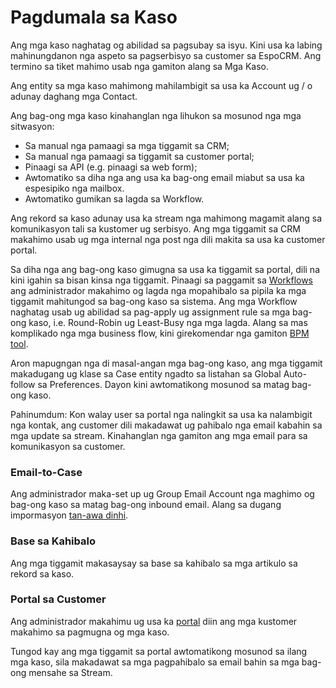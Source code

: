 # Pagdumala sa Kaso

Ang mga kaso naghatag og abilidad sa pagsubay sa isyu. Kini usa ka labing mahinungdanon nga aspeto sa pagserbisyo sa customer sa EspoCRM. Ang termino sa tiket mahimo usab nga gamiton alang sa Mga Kaso.

Ang entity sa mga kaso mahimong mahilambigit sa usa ka Account ug / o adunay daghang mga Contact.

Ang bag-ong mga kaso kinahanglan nga lihukon sa mosunod nga mga sitwasyon:

* Sa manual nga pamaagi sa mga tiggamit sa CRM;
* Sa manual nga pamaagi sa tiggamit sa customer portal;
* Pinaagi sa API (e.g. pinaagi sa web form);
* Awtomatiko sa diha nga ang usa ka bag-ong email miabut sa usa ka espesipiko nga mailbox.
* Awtomatiko gumikan sa lagda sa Workflow.

Ang rekord sa kaso adunay usa ka stream nga mahimong magamit alang sa komunikasyon tali sa kustomer ug serbisyo. Ang mga tiggamit sa CRM makahimo usab ug mga internal nga post nga dili makita sa usa ka customer portal.

Sa diha nga ang bag-ong kaso gimugna sa usa ka tiggamit sa portal, dili na kini igahin sa bisan kinsa nga tiggamit. Pinaagi sa paggamit sa [Workflows](https://github.com/espocrm/documentation/blob/master/administration/workflows.md) ang administrador makahimo og lagda nga mopahibalo sa pipila ka mga tiggamit mahitungod sa bag-ong kaso sa sistema. Ang mga Workflow naghatag usab ug abilidad sa pag-apply ug assignment rule sa mga bag-ong kaso, i.e. Round-Robin ug Least-Busy nga mga lagda. Alang sa mas komplikado nga mga business flow, kini girekomendar nga gamiton [BPM tool](https://github.com/espocrm/documentation/blob/master/administration/bpm.md).

Aron mapugngan nga di masal-angan mga bag-ong kaso, ang mga tiggamit makadugang ug klase sa Case entity ngadto sa listahan sa Global Auto-follow sa Preferences. Dayon kini awtomatikong mosunod sa matag bag-ong kaso.

Pahinumdum: Kon walay user sa portal nga nalingkit sa usa ka nalambigit nga kontak, ang customer dili makadawat ug pahibalo nga email kabahin sa mga update sa stream. Kinahanglan nga gamiton ang mga email para sa komunikasyon sa customer.

### Email-to-Case

Ang administrador maka-set up ug Group Email Account nga maghimo og bag-ong kaso sa matag bag-ong inbound email. Alang sa dugang impormasyon [tan-awa dinhi](../administration/emails.md#email-ngadto-kaso).

### Base sa Kahibalo

Ang mga tiggamit makasaysay sa base sa kahibalo sa mga artikulo sa rekord sa kaso.

### Portal sa Customer

Ang administrador makahimu ug usa ka [portal](../administration/portal.md) diin ang mga kustomer makahimo sa pagmugna og mga kaso.

Tungod kay ang mga tiggamit sa portal awtomatikong mosunod sa ilang mga kaso, sila makadawat sa mga pagpahibalo sa email bahin sa mga bag-ong mensahe sa Stream.
